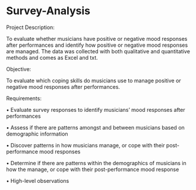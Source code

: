 # Survey-Analysis
Project Description:

To evaluate whether musicians have positive or negative mood responses after performances and identify how positive or negative mood responses are managed.
The data was collected with both qualitative and quantitative methods and comes as Excel and txt.

Objective: 

To evaluate which coping skills do musicians use to manage positive or negative mood responses after performances.

Requirements:

•	Evaluate survey responses to identify musicians’ mood responses after performances

•	Assess if there are patterns amongst and between musicians based on demographic information

•	Discover patterns in how musicians manage, or cope with their post-performance mood responses

•	Determine if there are patterns within the demographics of musicians in how the manage, or cope with their post-performance mood response

•	High-level observations
